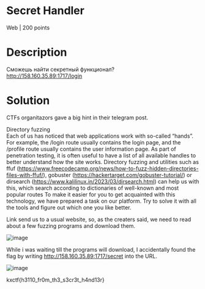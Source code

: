 # Secret Handler
Web | 200 points
# Description
Сможешь найти секретный функционал? <br />
http://158.160.35.89:1717/login
# Solution
CTFs organitazors gave a big hint in their telegram post.

Directory fuzzing <br />
Each of us has noticed that web applications work with so-called “hands”. For example, the /login route usually contains the login page, and the /profile route usually contains the user information page. As part of penetration testing, it is often useful to have a list of all available handles to better understand how the site works. Directory fuzzing and utilities such as ffuf (https://www.freecodecamp.org/news/how-to-fuzz-hidden-directories-files-with-ffuf/), gobuster (https://hackertarget.com/gobuster-tutorial/) or dirsearch (https://www.kalilinux.in/2023/03/dirsearch.html) can help us with this, which search according to dictionaries of well-known and most popular routes
To make it easier for you to get acquainted with this technology, we have prepared a task on our platform. Try to solve it with all the tools and figure out which one you like better.

Link send us to a usual website, so, as the creaters said, we need to read about a few fuzzing programs and download them.  

![image](https://github.com/danzyxd/CTFs/assets/144260597/52fc3fa3-3e30-4fbf-b4a4-e1102021f2b0)

While i was waiting till the programs will download, I accidentally found the flag by writing http://158.160.35.89:1717/secret into the URL.

![image](https://github.com/danzyxd/CTFs/assets/144260597/a71de9f2-a96e-43a9-8141-f9449adf60ea)

kxctf{h3110_fr0m_th3_s3cr3t_h4nd13r}
